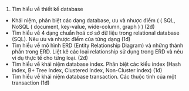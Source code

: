 1. Tìm hiểu về thiết kế database

- Khái niệm, phân biệt các dạng database, ưu và nhược điểm ( ( SQL, NoSQL (
  document, key-value, wide-column, graph ) ) (2đ)
- Tìm hiểu về 4 dạng chuẩn hoá cơ sở dữ liệu trong relational database (SQL). Nêu
  ưu và nhược điểm của từng dạng (1đ)
- Tìm hiểu về mô hình ERD (Entity Relationship Diagram) và những thành phần
  trong ERD. Liệt kê các loại relationship sử dụng trong ERD và nêu ví dụ thực tế
  cho từng loại. (2đ)
- Tìm hiểu về khái niệm database index. Phân biệt các kiểu index (Hash index, B+
  Tree Index, Clustered Index, Non-Cluster index) (1đ)
- Tìm hiểu về khái niệm database transaction. Các thuộc tính của một transaction
  (1đ)

